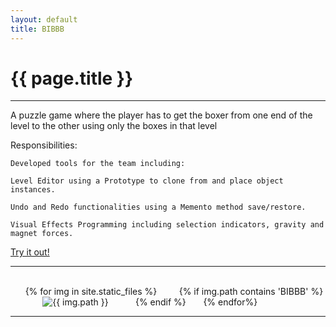 ```yaml
---
layout: default
title: BIBBB
---
```

# {{ page.title }}

---

A puzzle game where the player has to get the boxer from one end of the level to the other using only the boxes in that level

Responsibilities:

    Developed tools for the team including:

    Level Editor using a Prototype to clone from and place object instances.

    Undo and Redo functionalities using a Memento method save/restore.

    Visual Effects Programming including selection indicators, gravity and magnet forces. 

[Try it out!](http://games.digipen.edu/games/bibbb)

---

<html>
    <div class="imageGrid">
        {% for img in site.static_files %}
            {% if img.path contains 'BIBBB' %}
                <img src="{{ img.path }}" alt="{{ img.path }}">
            {% endif %}
        {% endfor%}
    </div>
</html>

---
